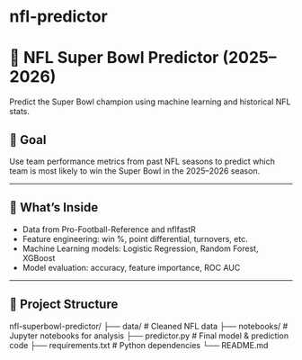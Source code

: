 # nfl-predictor

# 🏈 NFL Super Bowl Predictor (2025–2026)

Predict the Super Bowl champion using machine learning and historical NFL stats.

## 🎯 Goal
Use team performance metrics from past NFL seasons to predict which team is most likely to win the Super Bowl in the 2025–2026 season.

---

## 🧠 What’s Inside

- Data from Pro-Football-Reference and nflfastR
- Feature engineering: win %, point differential, turnovers, etc.
- Machine Learning models: Logistic Regression, Random Forest, XGBoost
- Model evaluation: accuracy, feature importance, ROC AUC

---

## 📁 Project Structure

nfl-superbowl-predictor/
├── data/ # Cleaned NFL data
├── notebooks/ # Jupyter notebooks for analysis
├── predictor.py # Final model & prediction code
├── requirements.txt # Python dependencies
└── README.md
